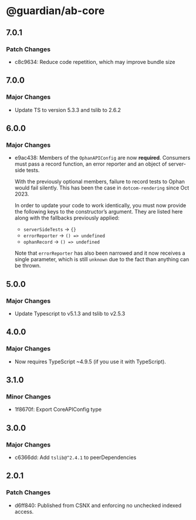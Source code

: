 # @guardian/ab-core

## 7.0.1

### Patch Changes

- c8c9634: Reduce code repetition, which may improve bundle size

## 7.0.0

### Major Changes

- Update TS to version 5.3.3 and tslib to 2.6.2

## 6.0.0

### Major Changes

- e9ac438: Members of the `OphanAPIConfig` are now **required**. Consumers must pass a
  record function, an error reporter and an object of server-side tests.

  With the previously optional members, failure to record tests to Ophan would
  fail silently. This has been the case in `dotcom-rendering` since Oct 2023.

  In order to update your code to work identically, you must now provide the
  following keys to the constructor’s argument. They are listed here along with
  the fallbacks previously applied:

  - `serverSideTests` &rarr; `{}`
  - `errorReporter` &rarr; `() => undefined`
  - `ophanRecord` &rarr; `() => undefined`

  Note that `errorReporter` has also been narrowed and it now receives a single
  parameter, which is still `unknown` due to the fact than anything can be thrown.

## 5.0.0

### Major Changes

- Update Typescript to v5.1.3 and tslib to v2.5.3

## 4.0.0

### Major Changes

- Now requires TypeScript ~4.9.5 (if you use it with TypeScript).

## 3.1.0

### Minor Changes

- 1f8670f: Export CoreAPIConfig type

## 3.0.0

### Major Changes

- c6366dd: Add `tslib@^2.4.1` to peerDependencies

## 2.0.1

### Patch Changes

- d6ff840: Published from CSNX and enforcing no unchecked indexed access.
